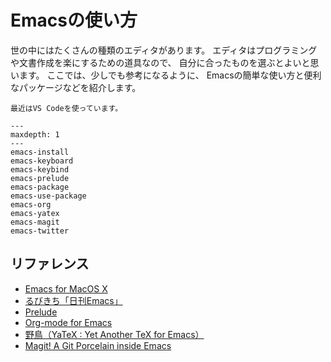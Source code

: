 # Emacsの使い方

世の中にはたくさんの種類のエディタがあります。
エディタはプログラミングや文書作成を楽にするための道具なので、
自分に合ったものを選ぶとよいと思います。
ここでは、少しでも参考になるように、
Emacsの簡単な使い方と便利なパッケージなどを紹介します。

```{note}
最近はVS Codeを使っています。
```

```{toctree}
---
maxdepth: 1
---
emacs-install
emacs-keyboard
emacs-keybind
emacs-prelude
emacs-package
emacs-use-package
emacs-org
emacs-yatex
emacs-magit
emacs-twitter
```

## リファレンス

- [Emacs for MacOS X](https://emacsformacosx.com)
- [るびきち「日刊Emacs」](http://rubikitch.com)
- [Prelude](https://prelude.emacsredux.com/en/latest/)
- [Org-mode for Emacs](https://orgmode.org/)
- [野鳥（YaTeX : Yet Another TeX for Emacs）](https://www.yatex.org/)
- [Magit! A Git Porcelain inside Emacs](https://magit.vc/)

